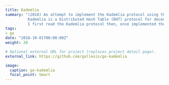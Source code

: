 ```yaml
---
title: Kademlia
summary: "(2018) An attempt to implement the Kademlia protocol using the Go language.
          Kademlia is a Distributed Hash Table (DHT) protocol for decentralized peer-to-peer computer networks and is mainly used in BitTorrent to find peers without relying on a tracker server.
          I first read the Kademlia protocol then, once implemented the appropriate data structures, started to fight with the un-connected UDP protocol (made me realize how much of a privilege it is to work with TCP)"
tags: 
- go
date: "2018-10-01T00:00:00Z"
weight: 20

# Optional external URL for project (replaces project detail page).
external_link: https://github.com/gallexis/go-kademlia

image:
  caption: go-kademlia
  focal_point: Smart
---
```

